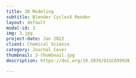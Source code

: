 ```yaml
---
title: 3D Modeling
subtitle: Blender CyclesX Render
layout: default
modal-id: 3
img: 3.jpg
project-date: Jan 2022
client: Chemical Science
category: Journal Cover
thumbnail: 3-thumbnail.jpg
description: https://doi.org/10.1039/D1SC05992K

---
```

